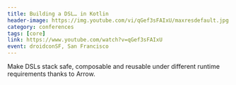 ```yaml
---
title: Building a DSL… in Kotlin
header-image: https://img.youtube.com/vi/qGef3sFAIxU/maxresdefault.jpg
category: conferences
tags: [core]
link: https://www.youtube.com/watch?v=qGef3sFAIxU
event: droidconSF, San Francisco
---
```

Make DSLs stack safe, composable and reusable under different runtime requirements thanks to Arrow.
